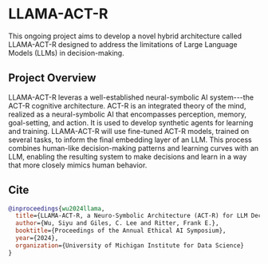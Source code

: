 # LLAMA-ACT-R
This ongoing project aims to develop a novel hybrid architecture called LLAMA-ACT-R designed to address the limitations of Large Language Models (LLMs) in decision-making.

## Project Overview
LLAMA-ACT-R leveras a well-established neural-symbolic AI system---the ACT-R cognitive architecture. ACT-R is an integrated theory of the mind, realized as a neural-symbolic AI that encompasses perception, memory, goal-setting, and action. It is used to develop synthetic agents for learning and training. LLAMA-ACT-R will use fine-tuned ACT-R models, trained on several tasks, to inform the final embedding layer of an LLM. This process combines human-like decision-making patterns and learning curves with an LLM, enabling the resulting system to make decisions and learn in a way that more closely mimics human behavior.

## Cite
```bibtex
@inproceedings{wu2024llama,
  title={LLAMA-ACT-R, a Neuro-Symbolic Architecture (ACT-R) for LLM Decision Making},
  author={Wu, Siyu and Giles, C. Lee and Ritter, Frank E.},
  booktitle={Proceedings of the Annual Ethical AI Symposium},
  year={2024},
  organization={University of Michigan Institute for Data Science}
}
```
